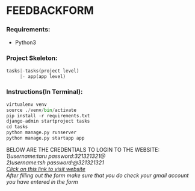# FEEDBACKFORM
### Requirements:
 - Python3  
### Project Skeleton:  
```python  
tasks|-tasks(project level)
     |- app(app level)
```  
### Instructions(In Terminal):  
```python  
virtualenv venv  
source ./venv/bin/activate
pip install -r requirements.txt  
django-admin startproject tasks 
cd tasks  
python manage.py runserver  
python manage.py startapp app
```  
BELOW ARE THE CREDENTIALS TO LOGIN TO THE WEBSITE:  
<i>1)username:taru password:321321321@  
<i>2)username:tsh password:@321321321   </i>  
[Click on this link to visit website](https://tar9.pythonanywhere.com/)  
<i>After filling out the form make sure that you do check your gmail account you have entered in the form </i>
